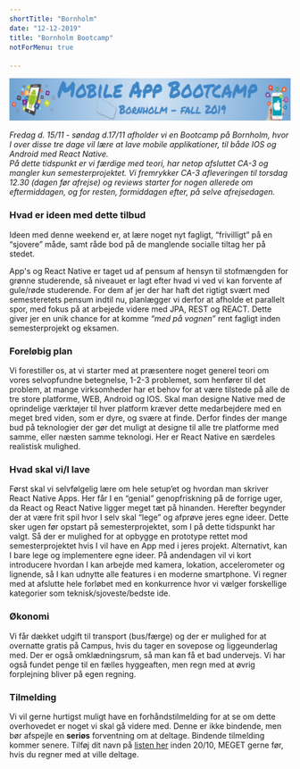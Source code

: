 ```yaml
---
shortTitle: "Bornholm"
date: "12-12-2019"
title: "Bornholm Bootcamp"
notForMenu: true

--- 
```

![-](./bornholm.PNG)

*Fredag d. 15/11 - søndag d.17/11 afholder vi en Bootcamp på Bornholm, hvor I over disse tre dage vil lære at lave mobile applikationer, til både IOS og Android med React Native.  
På dette tidspunkt er vi færdige med teori, har netop afsluttet CA-3 og mangler kun  semesterprojektet. Vi fremrykker CA-3 afleveringen til torsdag 12.30 (dagen før afrejse) og reviews starter for nogen allerede om eftermiddagen, og for resten, formiddagen efter, på selve afrejsedagen.* 
### Hvad er ideen med dette tilbud
Ideen med denne weekend er, at lære noget nyt fagligt, “frivilligt” på en “sjovere” måde, samt råde bod på de manglende socialle tiltag her på stedet. 

App's og React Native er taget ud af pensum af hensyn til stofmængden for grønne studerende, så niveauet er lagt efter hvad vi ved vi kan forvente af gule/røde studerende. For dem af jer der har haft det rigtigt svært med semesteretets pensum indtil nu, planlægger vi derfor at afholde et parallelt spor, med fokus på at arbejede videre med JPA, REST og REACT. Dette giver jer en unik chance for at komme *“med på vognen”* rent fagligt inden semesterprojekt og eksamen.
### Foreløbig plan 
Vi forestiller os, at vi starter med at præsentere noget generel teori om vores selvopfundne betegnelse, 1-2-3 problemet, som henfører til det problem, at mange virksomheder har et behov for at være tilstede på alle de tre store platforme, WEB, Android og IOS. Skal man designe Native med de oprindelige værktøjer til hver platform kræver dette medarbejdere med en meget bred viden, som er dyre, og svære at finde. Derfor findes der mange bud på teknologier der gør det muligt at designe til alle tre platforme med samme, eller næsten samme teknologi. Her er React Native en særdeles realistisk mulighed. 
### Hvad skal vi/I lave 
Først skal vi selvfølgelig lære om hele setup’et og hvordan man skriver React Native Apps. Her får I en “genial” genopfriskning på de forrige uger, da React og React Native ligger meget tæt på hinanden. 
Herefter begynder der at være frit spil hvor I selv skal “lege” og afprøve jeres egne ideer.  Dette sker ugen før opstart på semesterprojektet, som I på dette tidspunkt har valgt. Så der er mulighed for at opbygge en prototype rettet mod semesterprojektet hvis I vil have en App med i jeres projekt. Alternativt, kan I bare lege og implementere egne ideer. På andendagen vil vi kort introducere hvordan I kan arbejde med kamera, lokation, accelerometer og lignende, så I kan udnytte alle features i en moderne smartphone. Vi regner med at afslutte hele forløbet med en konkurrence hvor vi vælger forskellige kategorier som teknisk/sjoveste/bedste ide.
### Økonomi 
Vi får dækket udgift til transport (bus/færge) og der er mulighed for at overnatte gratis på Campus, hvis du tager en sovepose og liggeunderlag med. Der er også omklædningsrum, så man kan få et bad undervejs. Vi har også fundet penge til en fælles hyggeaften, men regn med at øvrig forplejning bliver på egen regning.
### Tilmelding
Vi vil gerne hurtigst muligt have en forhåndstilmelding for at se om dette overhovedet er noget vi skal gå videre med. Denne er ikke bindende, men bør afspejle en **seriøs** forventning om at deltage. Bindende tilmelding kommer senere.  Tilføj dit navn på [listen her](https://docs.google.com/spreadsheets/d/1kPq5sBnQu0h7RMaZH6G2do04_2MDN2JmqIxQgcY_Xfc/edit?usp=sharing) inden 20/10, MEGET gerne før, hvis du regner med at ville deltage. 
